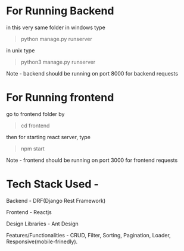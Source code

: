 # For Running Backend

in this very same folder
in windows type
> python manage.py runserver

in unix type
> python3 manage.py runserver

Note - backend should be running on port 8000 for backend requests

# For Running frontend

go to frontend folder by 
> cd frontend

then for starting react server, type 
> npm start

Note - frontend should be running on port 3000 for frontend requests

# Tech Stack Used - 
Backend - DRF(Django Rest Framework)

Frontend - Reactjs

Design Libraries - Ant Design

Features/Functionalities - CRUD, Filter, Sorting, Pagination, Loader, Responsive(mobile-frinedly).